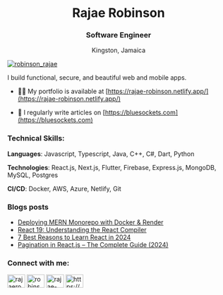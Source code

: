 <h1 align="center">Rajae Robinson</h1>
<h3 align="center">Software Engineer</h3>
<p align="center">Kingston, Jamaica</p>

<p align="left"> <a href="https://twitter.com/robinson_rajae" target="blank"><img src="https://img.shields.io/twitter/follow/robinson_rajae?logo=twitter&style=for-the-badge" alt="robinson_rajae" /></a> </p>

I build functional, secure, and beautiful web and mobile apps.

- 👨‍💻 My portfolio is available at [https://rajae-robinson.netlify.app/](https://rajae-robinson.netlify.app/)

- 📝 I regularly write articles on [https://bluesockets.com](https://bluesockets.com)

<h3 align="left">Technical Skills:</h3>
<p><strong>Languages</strong>: Javascript, Typescript, Java, C++, C#, Dart, Python</p>
<p><strong>Technologies</strong>: React.js, Next.js, Flutter, Firebase, Express.js, MongoDB, MySQL, Postgres</p>
<p><strong>CI/CD</strong>: Docker, AWS, Azure, Netlify, Git</p>

### Blogs posts
<!-- BLOG-POST-LIST:START -->
- [Deploying MERN Monorepo with Docker &amp; Render](https://bluesockets.com/react/deploying-mern-monorepo-docker-render/)
- [React 19: Understanding the React Compiler](https://bluesockets.com/react/react-compiler-in-react19/)
- [7 Best Reasons to Learn React in 2024](https://bluesockets.com/react/why-use-react/)
- [Pagination in React.js – The Complete Guide &lpar;2024&rpar;](https://bluesockets.com/react/pagination-in-react-js/)
<!-- BLOG-POST-LIST:END -->

<h3 align="left">Connect with me:</h3>
<p align="left">
<a href="https://dev.to/rajaerobinson" target="blank"><img align="center" src="https://raw.githubusercontent.com/rahuldkjain/github-profile-readme-generator/master/src/images/icons/Social/devto.svg" alt="rajaerobinson" height="30" width="40" /></a>
<a href="https://twitter.com/robinson_rajae" target="blank"><img align="center" src="https://raw.githubusercontent.com/rahuldkjain/github-profile-readme-generator/master/src/images/icons/Social/twitter.svg" alt="robinson_rajae" height="30" width="40" /></a>
<a href="https://linkedin.com/in/rajae-robinson-7b0249171" target="blank"><img align="center" src="https://raw.githubusercontent.com/rahuldkjain/github-profile-readme-generator/master/src/images/icons/Social/linked-in-alt.svg" alt="rajae-robinson-7b0249171" height="30" width="40" /></a>
<a href="/https://bluesockets.com/feed/" target="blank"><img align="center" src="https://raw.githubusercontent.com/rahuldkjain/github-profile-readme-generator/master/src/images/icons/Social/rss.svg" alt="https://bluesockets.com/feed/" height="30" width="40" /></a>
</p>
